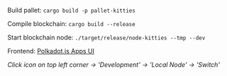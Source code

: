 Build pallet: `cargo build -p pallet-kitties`

Compile blockchain: `cargo build --release`

Start blockchain node: `./target/release/node-kitties --tmp --dev`

Frontend: [Polkadot.js Apps UI](https://polkadot.js.org/apps/#/explorer)

*Click icon on top left corner -> 'Development' -> 'Local Node' -> 'Switch'*
